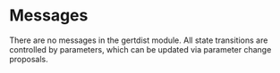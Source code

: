 <!--
order: 3
-->

# Messages

There are no messages in the gertdist module. All state transitions are controlled by parameters, which can be updated via parameter change proposals.
